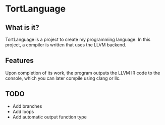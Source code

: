 # TortLanguage
## What is it?

TortLanguage is a project to create my programming language.
In this project, a compiler is written that uses the LLVM backend.

## Features
Upon completion of its work, the program outputs the LLVM IR code to the console, which you can later compile using clang or llc.

## TODO
- Add branches
- Add loops
- Add automatic output function type 